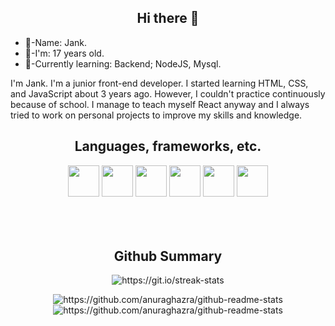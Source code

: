 <h2 align="center">Hi there 👋</h2>
<div>
  <ul>
    <li>🐢-Name: Jank.</li>
    <li>🧬-I'm: 17 years old.</li>
    <li>💾-Currently learning: Backend; NodeJS, Mysql.</li>
  </ul>
</div>

I'm Jank. I'm a junior front-end developer. I started learning HTML, CSS, and JavaScript about 3 years ago. However, I couldn't practice continuously because of school. I manage to teach myself React anyway and I always tried to work on personal projects to improve my skills and knowledge.

<h2 align="center">Languages, frameworks, etc.</h2>

<div display="flex" flex-direction="row" align="center">
    <img height="50px" widht="50px" src="https://cdn.jsdelivr.net/gh/devicons/devicon/icons/javascript/javascript-original.svg" />
    <img height="50px" widht="50px" src="https://cdn.jsdelivr.net/gh/devicons/devicon/icons/typescript/typescript-original.svg"/>
    <img height="50px" widht="50px" src="https://cdn.jsdelivr.net/gh/devicons/devicon/icons/react/react-original.svg"/>
    <img height="50px" widht="50px" src="https://cdn.jsdelivr.net/gh/devicons/devicon/icons/html5/html5-original.svg" />
    <img height="50px" widht="50px" src="https://cdn.jsdelivr.net/gh/devicons/devicon/icons/css3/css3-original.svg" />
    <img height="50px" widht="50px" src="https://cdn.jsdelivr.net/gh/devicons/devicon/icons/sass/sass-original.svg"/>      
</div>

<br/>
<br/>
<br/>

<h2 align="center">Github Summary</h2>
<p align="center">
  <img src="https://streak-stats.demolab.com?user=jankmg&theme=dark&hide_border=true&background=EB545400" alt="https://git.io/streak-stats"/>
</p>

<p align="center">
  <img src="https://github-readme-stats.vercel.app/api?username=jankmg&show_icons=true&count_private=true&theme=material-palenight&hide_border=true&hide=issues,contribs&bg_color=00000000" alt="https://github.com/anuraghazra/github-readme-stats" />
  <img src="https://github-readme-stats.vercel.app/api/top-langs/?username=jankmg&show_icons=true&count_private=true&theme=material-palenight&hide_border=true&hide=issues,contribs&bg_color=00000000" alt="https://github.com/anuraghazra/github-readme-stats" />
</p>
<!--
**JJ-NM/JJ-NM** is a ✨ _special_ ✨ repository because its `README.md` (this file) appears on your GitHub profile.

Here are some ideas to get you started:

- 🔭 I’m currently working on ...
- 🌱 I’m currently learning ...
- 👯 I’m looking to collaborate on ...
- 🤔 I’m looking for help with ...
- 💬 Ask me about ...
- 📫 How to reach me: ...
- 😄 Pronouns: ...
- ⚡ Fun fact: ...
-->

